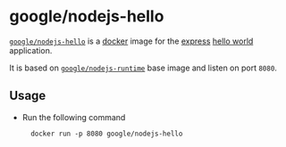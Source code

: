 # google/nodejs-hello

[`google/nodejs-hello`](https://index.docker.io/u/google/nodejs) is a [docker](https://docker.io) image for the [express](http://expressjs.com/) [hello world](http://expressjs.com/guide.html) application.

It is based on [`google/nodejs-runtime`](https://index.docker.io/u/google/nodejs-runtime) base image and listen on port `8080`.

## Usage

- Run the following command

        docker run -p 8080 google/nodejs-hello
